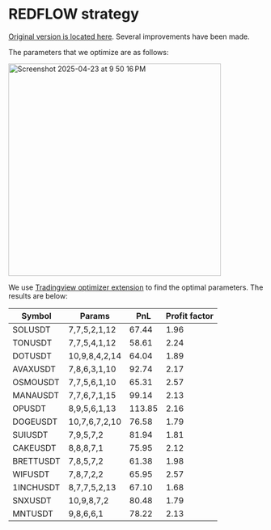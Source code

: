 # REDFLOW strategy

[Original version is located here](https://gist.github.com/CryptoMF/11fb235322c1cc0a635c3133dd95f404/#file-mf_redflow_strategy). Several improvements have been made.

The parameters that we optimize are as follows:

<img width="420" alt="Screenshot 2025-04-23 at 9 50 16 PM" src="https://github.com/user-attachments/assets/394b280e-86bf-4639-ac73-88b14feacdf9" />

We use [Tradingview optimizer extension](https://github.com/OptiPie/tradingview-optimizer-extension) to find the optimal parameters. The results are below:

| Symbol | Params | PnL | Profit factor | 
| --- | --- | --- | --- |
| SOLUSDT | 7,7,5,2,1,12 | 67.44 | 1.96
| TONUSDT | 7,7,5,4,1,12 | 58.61 | 2.24
| DOTUSDT | 10,9,8,4,2,14 | 64.04 | 1.89
| AVAXUSDT | 7,8,6,3,1,10 | 92.74 | 2.17
| OSMOUSDT | 7,7,5,6,1,10 | 65.31 | 2.57
| MANAUSDT | 7,7,6,7,1,15 | 99.14 | 2.13
| OPUSDT | 8,9,5,6,1,13 | 113.85 | 2.16
| DOGEUSDT | 10,7,6,7,2,10 | 76.58 | 1.79
| SUIUSDT | 7,9,5,7,2 | 81.94 | 1.81
| CAKEUSDT | 8,8,8,7,1 | 75.95 | 2.12
| BRETTUSDT | 7,8,5,7,2 | 61.38 | 1.98
| WIFUSDT | 7,8,7,2,2 | 65.95 | 2.57
| 1INCHUSDT | 8,7,7,5,2,13 | 67.10 | 1.68
| SNXUSDT | 10,9,8,7,2 | 80.48 | 1.79
| MNTUSDT | 9,8,6,6,1 | 78.22 | 2.13

